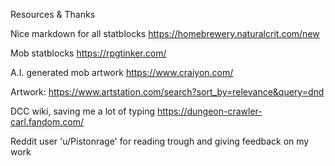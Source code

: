 Resources & Thanks

Nice markdown for all statblocks
https://homebrewery.naturalcrit.com/new

Mob statblocks
https://rpgtinker.com/

A.I. generated mob artwork
https://www.craiyon.com/


Artwork: 
https://www.artstation.com/search?sort_by=relevance&query=dnd

DCC wiki, saving me a lot of typing
https://dungeon-crawler-carl.fandom.com/

Reddit user 'u/Pistonrage' for reading trough and giving feedback on my work 